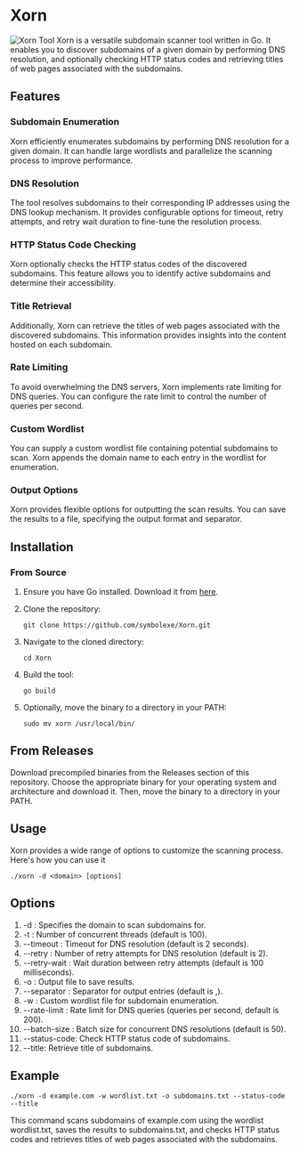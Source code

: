 # Xorn
![Xorn Tool](https://github.com/user-attachments/assets/dc85d48b-dc06-46e8-a9fb-65dae3d13460)
Xorn is a versatile subdomain scanner tool written in Go. It enables you to discover subdomains of a given domain by performing DNS resolution, and optionally checking HTTP status codes and retrieving titles of web pages associated with the subdomains.
## Features
### Subdomain Enumeration
Xorn efficiently enumerates subdomains by performing DNS resolution for a given domain. It can handle large wordlists and parallelize the scanning process to improve performance.
### DNS Resolution
The tool resolves subdomains to their corresponding IP addresses using the DNS lookup mechanism. It provides configurable options for timeout, retry attempts, and retry wait duration to fine-tune the resolution process.
### HTTP Status Code Checking
Xorn optionally checks the HTTP status codes of the discovered subdomains. This feature allows you to identify active subdomains and determine their accessibility.
### Title Retrieval
Additionally, Xorn can retrieve the titles of web pages associated with the discovered subdomains. This information provides insights into the content hosted on each subdomain.
### Rate Limiting
To avoid overwhelming the DNS servers, Xorn implements rate limiting for DNS queries. You can configure the rate limit to control the number of queries per second.
### Custom Wordlist
You can supply a custom wordlist file containing potential subdomains to scan. Xorn appends the domain name to each entry in the wordlist for enumeration.
### Output Options
Xorn provides flexible options for outputting the scan results. You can save the results to a file, specifying the output format and separator.
## Installation
### From Source
1. Ensure you have Go installed. Download it from [here](https://golang.org/dl/).
2. Clone the repository:

   ```git clone https://github.com/symbolexe/Xorn.git```
3. Navigate to the cloned directory:

   ```cd Xorn```
4. Build the tool:

   ```go build```
5. Optionally, move the binary to a directory in your PATH:

   ```sudo mv xorn /usr/local/bin/```
## From Releases
Download precompiled binaries from the Releases section of this repository. Choose the appropriate binary for your operating system and architecture and download it. Then, move the binary to a directory in your PATH.
## Usage
Xorn provides a wide range of options to customize the scanning process. Here's how you can use it

```./xorn -d <domain> [options]```
## Options
1. -d <domain>: Specifies the domain to scan subdomains for.
2. -t <threads>: Number of concurrent threads (default is 100).
3. --timeout <timeout>: Timeout for DNS resolution (default is 2 seconds).
4. --retry <retry>: Number of retry attempts for DNS resolution (default is 2).
5. --retry-wait <retry-wait>: Wait duration between retry attempts (default is 100 milliseconds).
6. -o <output-file>: Output file to save results.
7. --separator <separator>: Separator for output entries (default is ,).
8. -w <wordlist-file>: Custom wordlist file for subdomain enumeration.
9. --rate-limit <rate-limit>: Rate limit for DNS queries (queries per second, default is 200).
10. --batch-size <batch-size>: Batch size for concurrent DNS resolutions (default is 50).
11. --status-code: Check HTTP status code of subdomains.
12. --title: Retrieve title of subdomains.
## Example
```./xorn -d example.com -w wordlist.txt -o subdomains.txt --status-code --title```

This command scans subdomains of example.com using the wordlist wordlist.txt, saves the results to subdomains.txt, and checks HTTP status codes and retrieves titles of web pages associated with the subdomains.
